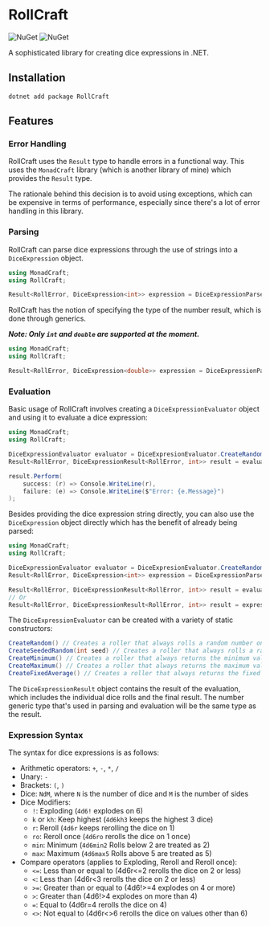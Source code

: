 # RollCraft

![NuGet](https://img.shields.io/nuget/v/RollCraft)
![NuGet](https://img.shields.io/nuget/dt/RollCraft)

A sophisticated library for creating dice expressions in .NET.

## Installation
```
dotnet add package RollCraft
```

## Features

### Error Handling

RollCraft uses the `Result` type to handle errors in a functional way. This uses the `MonadCraft` library (which is another library of mine) which provides the `Result` type.

The rationale behind this decision is to avoid using exceptions, which can be expensive in terms of performance, especially since there's a lot of error handling in this library.

### Parsing

RollCraft can parse dice expressions through the use of strings into a `DiceExpression` object.

```csharp
using MonadCraft;
using RollCraft;

Result<RollError, DiceExpression<int>> expression = DiceExpressionParser.Parse<int>("2d6 + 3");
```

RollCraft has the notion of specifying the type of the number result, which is done through generics.

***Note: Only `int` and `double` are supported at the moment.***

```csharp
using MonadCraft;
using RollCraft;

Result<RollError, DiceExpression<double>> expression = DiceExpressionParser.Parse<double>("2d6 / 2.2");
```

### Evaluation

Basic usage of RollCraft involves creating a `DiceExpressionEvaluator` object and using it to evaluate a dice expression:

```csharp
using MonadCraft;
using RollCraft;

DiceExpressionEvaluator evaluator = DiceExpresionEvaluator.CreateRandom();
Result<RollError, DiceExpressionResult<RollError, int>> result = evaluator.Evaluate("2d6 + 3");

result.Perform(
    success: (r) => Console.WriteLine(r),
    failure: (e) => Console.WriteLine($"Error: {e.Message}")
);
```

Besides providing the dice expression string directly, you can also use the `DiceExpression` object directly which has the benefit of already being parsed:

```csharp
using MonadCraft;
using RollCraft;

DiceExpressionEvaluator evaluator = DiceExpresionEvaluator.CreateRandom();
Result<RollError, DiceExpression<int>> expression = DiceExpressionParser.Parse<int>("2d6 + 3");

Result<RollError, DiceExpressionResult<RollError, int>> result = evaluator.Evaluate(expression);
// Or
Result<RollError, DiceExpressionResult<RollError, int>> result = expression.Bind(e => evaluator.Evaluate(e));
```

The `DiceExpressionEvaluator` can be created with a variety of static constructors:

```csharp
CreateRandom() // Creates a roller that always rolls a random number on the dice
CreateSeededRandom(int seed) // Creates a roller that always rolls a random number on the dice with a seed
CreateMinimum() // Creates a roller that always returns the minimum value on the dice
CreateMaximum() // Creates a roller that always returns the maximum value on the dice
CreateFixedAverage() // Creates a roller that always returns the fixed average value of the dice
```
The `DiceExpressionResult` object contains the result of the evaluation, which includes the individual dice rolls and the final result. 
The number generic type that's used in parsing and evaluation will be the same type as the result.

### Expression Syntax

The syntax for dice expressions is as follows:

 - Arithmetic operators: `+`, `-`, `*`, `/`
 - Unary: `-`
 - Brackets: `(`, `)`
 - Dice: `NdM`, where `N` is the number of dice and `M` is the number of sides
 - Dice Modifiers:
   - `!`: Exploding (`4d6!` explodes on 6)
   - `k` or `kh`: Keep highest (`4d6kh3` keeps the highest 3 dice)
   - `r`: Reroll (`4d6r` keeps rerolling the dice on 1)
   - `ro`: Reroll once (`4d6ro` rerolls the dice on 1 once)
   - `min`: Minimum (`4d6min2` Rolls below 2 are treated as 2)
   - `max`: Maximum (`4d6max5` Rolls above 5 are treated as 5)
 - Compare operators (applies to Exploding, Reroll and Reroll once):
   - `<=`: Less than or equal to (4d6r<=2 rerolls the dice on 2 or less)
   - `<`: Less than (4d6r<3 rerolls the dice on 2 or less)
   - `>=`: Greater than or equal to (4d6!>=4 explodes on 4 or more)
   - `>`: Greater than (4d6!>4 explodes on more than 4)
   - `=`: Equal to (4d6r=4 rerolls the dice on 4)
   - `<>`: Not equal to (4d6r<>6 rerolls the dice on values other than 6)